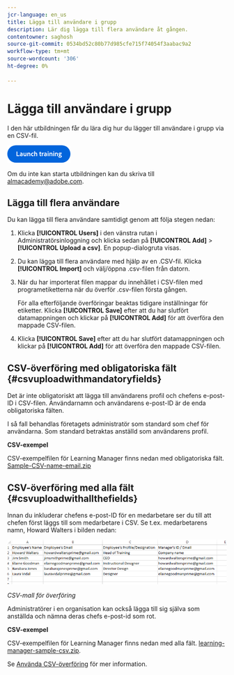 ```yaml
---
jcr-language: en_us
title: Lägga till användare i grupp
description: Lär dig lägga till flera användare åt gången.
contentowner: saghosh
source-git-commit: 0534bd52c80b77d985cfe715f74054f3aabac9a2
workflow-type: tm+mt
source-wordcount: '306'
ht-degree: 0%

---
```




# Lägga till användare i grupp

I den här utbildningen får du lära dig hur du lägger till användare i grupp via en CSV-fil.

[![knapp](feature-summary/assets/launch-training-button.png)](https://learningmanager.adobe.com/app/learner?accountId=98632&amp;sdid=51TC8QS1&amp;mv=display&amp;mv2=display#/course/7555555)

Om du inte kan starta utbildningen kan du skriva till <almacademy@adobe.com>.

## Lägga till flera användare

Du kan lägga till flera användare samtidigt genom att följa stegen nedan:

1. Klicka **[!UICONTROL Users]** i den vänstra rutan i Administratörsinloggning och klicka sedan på **[!UICONTROL Add]** > **[!UICONTROL Upload a csv]**. En popup-dialogruta visas.

1. Du kan lägga till flera användare med hjälp av en .CSV-fil. Klicka **[!UICONTROL Import]** och välj/öppna .csv-filen från datorn.

1. När du har importerat filen mappar du innehållet i CSV-filen med programetiketterna när du överför .csv-filen första gången.

   För alla efterföljande överföringar beaktas tidigare inställningar för etiketter. Klicka **[!UICONTROL Save]** efter att du har slutfört datamappningen och klickar på **[!UICONTROL Add]** för att överföra den mappade CSV-filen.

1. Klicka **[!UICONTROL Save]** efter att du har slutfört datamappningen och klickar på **[!UICONTROL Add]** för att överföra den mappade CSV-filen.

## CSV-överföring med obligatoriska fält {#csvuploadwithmandatoryfields}

Det är inte obligatoriskt att lägga till användarens profil och chefens e-post-ID i CSV-filen. Användarnamn och användarens e-post-ID är de enda obligatoriska fälten.

I så fall behandlas företagets administratör som standard som chef för användarna. Som standard betraktas anställd som användarens profil.

**CSV-exempel**

CSV-exempelfilen för Learning Manager finns nedan med obligatoriska fält.
[Sample-CSV-name-email.zip](assets/sample-csv-name-email.zip)

## CSV-överföring med alla fält {#csvuploadwithallthefields}

Innan du inkluderar chefens e-post-ID för en medarbetare ser du till att chefen först läggs till som medarbetare i CSV. Se t.ex. medarbetarens namn, Howard Walters i bilden nedan:

![](assets/csv-example.png)

*CSV-mall för överföring*

Administratörer i en organisation kan också lägga till sig själva som anställda och nämna deras chefs e-post-id som rot.

**CSV-exempel**

CSV-exempelfilen för Learning Manager finns nedan med alla fält.
[learning-manager-sample-csv.zip](assets/learning-manager-sample-csv.zip).

Se  [Använda CSV-överföring](/help/migrated/administrators/feature-summary/add-users-user-groups.md) för mer information.
